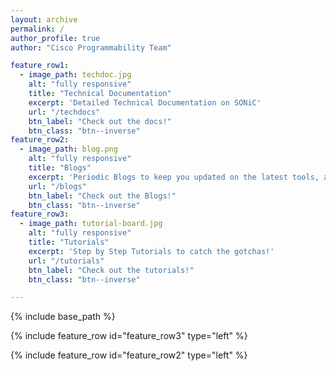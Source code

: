 ```yaml
---
layout: archive
permalink: /
author_profile: true
author: "Cisco Programmability Team"

feature_row1:
  - image_path: techdoc.jpg
    alt: "fully responsive"
    title: "Technical Documentation"
    excerpt: 'Detailed Technical Documentation on SONiC'
    url: "/techdocs"
    btn_label: "Check out the docs!"
    btn_class: "btn--inverse"
feature_row2:
  - image_path: blog.png
    alt: "fully responsive"
    title: "Blogs"
    excerpt: 'Periodic Blogs to keep you updated on the latest tools, applications, events and architectural changes'
    url: "/blogs"
    btn_label: "Check out the Blogs!"
    btn_class: "btn--inverse"
feature_row3:
  - image_path: tutorial-board.jpg
    alt: "fully responsive"
    title: "Tutorials"
    excerpt: 'Step by Step Tutorials to catch the gotchas!'
    url: "/tutorials"
    btn_label: "Check out the tutorials!"
    btn_class: "btn--inverse"

---
```


{% include base_path %}

{% include feature_row id="feature_row3" type="left" %}

{% include feature_row id="feature_row2" type="left" %}
